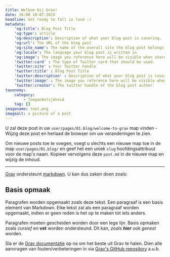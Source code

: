 ```yaml
---
title: Welkom bij Grav!
date: 16:00 10-07-2015
headline: Get ready to fall in love :)
metadata:
    'og:title': Blog Post Title
    'og:type': article
    'og:description': Description of what your blog post is covering.  This will be visible when people share your post on social media.
    'og:url': The URL of the blog post
    'og:site_name': The name of the overall site the blog post belongs to. 
    'og:locale': The language your blog post is written in
    'og:image': The image you reference here will be visible when shared on social media. 
    'twitter:card' : The type of Twitter card that should be used. 
    'twitter:site' : Your Twitter handle
    'twitter:title' : Blog Post Title
    'twitter:description' : Description of what your blog post is covering.  This will be visible when people share your post on social media.
    'twitter:image' : The image you reference here will be visible when shared on social media. 
    'twitter:creator': The twitter handle of the blog post author. 
taxonomy:
    category:
        - Toegankelijkheid 
    tag: []
imagename: toet.png
imagealt: a picture of a post
---
```


U zal deze post in uw `user/pages/01.blog/welcome-to-grav` map vinden - Wijzig deze post en herlaad de browser om uw veranderingen te zien.

Om nieuwe posts toe te voegen, voegt u slechts een nieuwe map toe in de map `user/pages/01.blog/` en geef het een uniek `slug` hoofdingsattribuut voor de map's naam. Kopieer vervolgens deze `post.md` in de nieuwe map en wijzig de inhoud.

---

[Grav][grav] ondersteunt [markdown](https://en.wikipedia.org/wiki/Markdown). U kan dus zaken doen zoals:

## Basis opmaak

Paragrafen worden opgemaakt zoals deze tekst. Een paragraaf is een basis element van Markdown. Elke tekst zal als een paragraaf worden opgemaakt, indien er geen reden is het op te maken tot iets anders.

Paragrafen moeten gescheiden worden door een lege lijn. Basis opmaken zoals *cursief* en **vet** worden ondersteund. Dit kan, *zoals **hier** ook genest* worden.

Sla er de [Grav documentatie][grav-docs] op na om het beste uit Grav te halen. Dien alle aanvragen van fouten/verbeteringen in via [Grav's GitHub repository][grav-gh] a.u.b.

[grav]: http://getgrav.org
[grav-docs]: http://learn.getgrav.org
[grav-gh]: https://github.com/getgrav/grav

